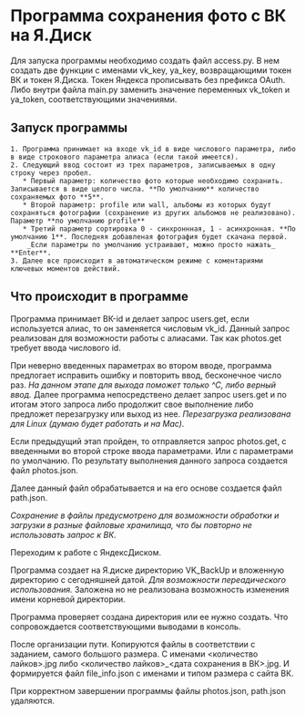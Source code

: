 # Программа сохранения фото с ВК на Я.Диск
Для запуска программы необходимо создать  файл access.py. В нем создать две функции с именами vk_key, ya_key, возвращающими токен ВК и токен Я.Диска. Токен Яндекса прописывать без префикса OAuth.
Либо внутри файла main.py заменить значение переменных vk_token и ya_token, соответствующими значениями.

## Запуск программы
    1. Программа принимает на входе vk_id в виде числового параметра, либо в виде строкового параметра алиаса (если такой имеется).
    2. Следующий ввод состоит из трех параметров, записываемых в одну строку через пробел.
       * Первый параметр: количество фото которые необходимо сохранить. Записывается в виде целого числа. **По умолчанию** количество сохраняемых фото **5**.
       * Второй параметр: profile или wall, альбомы из которых будут сохраняться фотографии (сохранение из других альбомов не реализовано). Параметр **по умолчанию profile**
       * Третий параметр сортировка 0 - синхроннная, 1 - асинхронная. **По умолчанию 1**. Последняя добавленая фотография будет скачана первой.
        _Если параметры по умолчанию устраивают, можно просто нажать_ **Enter**.
    3. Далее все происходит в автоматическом режиме с коментариями ключевых моментов действий.
     
   
## Что происходит в программе
Программа принимает ВК-id и делает запрос  users.get, если используется алиас, то он заменяется числовым vk_id. Данный запрос реализован для возможности работы с алиасами. Так как photos.get требует ввода числового id.

При неверно введенных параметрах во втором вводе, программа предлогает исправить ошибку и повторить ввод, бесконечное число раз. _На данном этапе для выхода поможет только ^C, либо верный ввод._
Далее программа непосредствено делает запрос users.get и по итогам этого запроса либо продолжит свое выполнение либо предложет перезагрузку или выход из нее. _Перезагрузка реализована для Linux (думаю будет работать и на Mac)._

Если предыдущий этап пройден, то отправляется запрос photos.get, с введенными во второй строке ввода параметрами. Или с параметрами по умолчанию. По результату выполнения данного запроса создается файл photos.json.

Далее данный файл обрабатывается и на его основе создается файл path.json.

_Сохранение в файлы предусмотрено для возможности обработки и загрузки в разные файловые хранилища, что бы повторно не использовать запрос к ВК._


Переходим к работе с ЯндексДиском.

Программа создает на Я.диске директорию VK_BackUp и вложенную директорию с сегодняшней датой. _Для возможности переадического использования._ Заложена но не реализована возможность изменения имени корневой директории.

Программа проверяет создана директория или ее нужно создать. Что сопровождается соответствующими выводами в консоль.

После организации пути. Копируются файлы в соответствии с заданием, самого большого размера. С именами <количество лайков>.jpg либо <количество лайков>_<дата сохранения в ВК>.jpg. И формируется файл file_info.json с именами и типом размера с сайта ВК.

При корректном завершении программы файлы photos.json, path.json удаляются.
